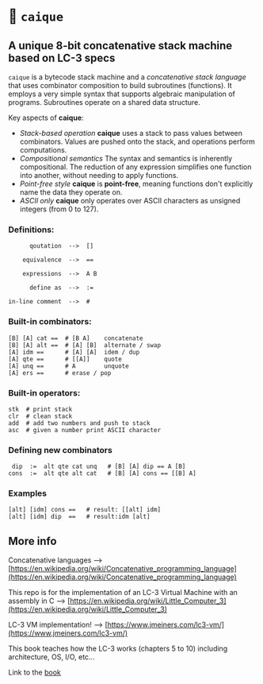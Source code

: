 # 🦜 `caique`

## A unique 8-bit concatenative stack machine based on LC-3 specs
`caique` is a bytecode stack machine and a *concatenative stack language* that uses combinator composition to build subroutines (functions). It employs a very simple syntax that supports algebraic manipulation of programs. Subroutines operate on a shared data structure.

Key aspects of **caique**:
*   *Stack-based operation* **caique** uses a stack to pass values between combinators. Values are pushed onto the stack, and operations perform computations.
*   *Compositional semantics* The syntax and semantics is inherently compositional. The reduction of any expression simplifies one function into another, without needing to apply functions.
*   *Point-free style* **caique** is **point-free**, meaning functions don't explicitly name the data they operate on.
*   *ASCII only* **caique** only operates over ASCII characters as unsigned integers (from 0 to 127).

### Definitions:
```
      qoutation  -->  []

    equivalence  -->  ==

    expressions  -->  A B

      define as  -->  :=

in-line comment  -->  #
```

### Built-in combinators:

```
[B] [A] cat ==  # [B A]    concatenate
[B] [A] alt ==  # [A] [B]  alternate / swap
[A] idm ==      # [A] [A]  idem / dup
[A] qte ==      # [[A]]    quote
[A] unq ==      # A        unquote
[A] ers ==      # erase / pop
```

### Built-in operators:

```
stk  # print stack 
clr  # clean stack
add  # add two numbers and push to stack
asc  # given a number print ASCII character
```

### Defining new combinators

```
 dip  :=  alt qte cat unq   # [B] [A] dip == A [B]
cons  :=  alt qte alt cat   # [B] [A] cons == [[B] A]    
```

### Examples

```
[alt] [idm] cons ==   # result: [[alt] idm]
[alt] [idm] dip  ==   # result:idm [alt]
```

## More info

Concatenative languages --> [https://en.wikipedia.org/wiki/Concatenative_programming_language](https://en.wikipedia.org/wiki/Concatenative_programming_language)

This repo is for the implementation of an LC-3 Virtual Machine with an assembly in C --> [https://en.wikipedia.org/wiki/Little_Computer_3](https://en.wikipedia.org/wiki/Little_Computer_3)

LC-3 VM implementation! --> [https://www.jmeiners.com/lc3-vm/](https://www.jmeiners.com/lc3-vm/)

This book teaches how the LC-3 works (chapters 5 to 10) including architecture, OS, I/O, etc...

Link to the [book](https://www.amazon.com/Introduction-Computing-Systems-Gates-Beyond-dp-1260150534/dp/1260150534/ref=dp_ob_title_bk)
